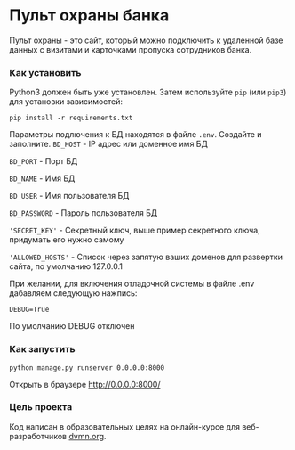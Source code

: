 
 # Пульт охраны банка
 Пульт охраны - это сайт, который можно подключить к удаленной базе данных с визитами и карточками пропуска сотрудников банка.

 ### Как установить
 Python3 должен быть уже установлен. 
 Затем используйте `pip` (или `pip3`) для установки зависимостей:
 ```
 pip install -r requirements.txt
 ```
 Параметры подлючения к БД находятся в файле `.env`. Создайте и заполните.
 `BD_HOST` - IP адрес или доменное имя БД
 
 `BD_PORT` - Порт БД
 
 `BD_NAME` - Имя БД
 
 `BD_USER` - Имя пользователя БД
 
 `BD_PASSWORD` - Пароль пользователя БД
 
 `'SECRET_KEY'` - Секретный ключ, выше пример секретного ключа, придумать его нужно самому

 `'ALLOWED_HOSTS'` - Список через запятую ваших доменов для развертки сайта, по умолчанию 127.0.0.1

 При желании, для включения отладочной системы в файле .env дабавляем следующую нажпись:
 ```
 DEBUG=True
```
По умолчанию DEBUG отключен


 ### Как запустить
 ```
 python manage.py runserver 0.0.0.0:8000
 ```
 Открыть в браузере http://0.0.0.0:8000/

 ### Цель проекта
 Код написан в образовательных целях на онлайн-курсе для веб-разработчиков [dvmn.org](https://dvmn.org/).
